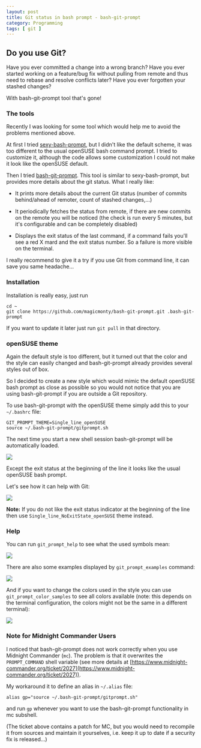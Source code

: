 ```yaml
---
layout: post
title: Git status in bash prompt - bash-git-prompt
category: Programming
tags: [ git ]
---
```


## Do you use Git?

Have you ever committed a change into a wrong branch? Have you ever started
working on a feature/bug fix without pulling from remote and thus need to rebase
and resolve conflicts later? Have you ever forgotten your stashed changes?

With bash-git-prompt tool that's gone!

### The tools

Recently I was looking for some tool which would help me to avoid the problems
mentioned above.

At first I tried
[sexy-bash-prompt](https://github.com/twolfson/sexy-bash-prompt), but I didn't
like the default scheme, it was too different to the usual openSUSE bash command
prompt. I tried to customize it, although the code allows some customization I
could not make it look like the openSUSE default.

Then I tried [bash-git-prompt](https://github.com/magicmonty/bash-git-prompt).
This tool is similar to sexy-bash-prompt, but provides more details about the
git status. What I really like:

* It prints more details about the current Git status (number of commits
  behind/ahead of remoter, count of stashed changes,...)

* It periodically fetches the status from remote, if there are new commits on
  the remote you will be noticed (the check is run every 5 minutes, but it's
  configurable and can be completely disabled)

* Displays the exit status of the last command, if a command fails you'll see
  a red X mard and the exit status number. So a failure is more visible on the
  terminal.

I really recommend to give it a try if you use Git from command line, it can
save you same headache...

### Installation

Installation is really easy, just run

```shell
cd ~
git clone https://github.com/magicmonty/bash-git-prompt.git .bash-git-prompt 
```

If you want to update it later just run `git pull` in that directory.

### openSUSE theme

 Again the default style is too different, but it turned out that the color
and the style can easily changed and bash-git-prompt already provides several
styles out of box.

So I decided to create a new style which would mimic the default openSUSE
bash prompt as close as possible so you would not notice that you are using
bash-git-prompt if you are outside a Git repository.

To use bash-git-prompt with the openSUSE theme simply add this to your
`~/.bashrc` file:

```shell
GIT_PROMPT_THEME=Single_line_openSUSE
source ~/.bash-git-prompt/gitprompt.sh
```

The next time you start a new shell session bash-git-prompt will be
automatically loaded.

![](http://2.bp.blogspot.com/-JJ5QXeM1tLo/VNiEn6GfhvI/AAAAAAAAM5Y/EWtT54I6ob4/s1600/bash-git-prompt1.png)

Except the exit status at the beginning of the line it looks like the usual
openSUSE bash prompt.

Let's see how it can help with Git:

![](http://4.bp.blogspot.com/-w3AezCWkDjg/VNiEn9U_rpI/AAAAAAAAM5c/6g_3G7Wpsps/s1600/bash-git-prompt2.png)

**Note:** If you do not like the exit status indicator at the beginning of
the line then use `Single_line_NoExitState_openSUSE` theme instead.

### Help

 You can run `git_prompt_help` to see what the used symbols mean:

![](http://4.bp.blogspot.com/-glFm5LppDkU/VNiGfwp_RdI/AAAAAAAAM5s/ycHGP0VHylA/s1600/bash-git-prompt3.png)

There are also some examples displayed by `git_prompt_examples` command:

![](http://4.bp.blogspot.com/-BY0UwxypFxo/VNiGf_1bmXI/AAAAAAAAM50/92aht7tO-zc/s1600/bash-git-prompt4.png)

And if you want to change the colors used in the style you can use
`git_prompt_color_samples` to see all colors available (note: this depends on
the terminal configuration, the colors might not be the same in a different
terminal):

![](http://1.bp.blogspot.com/-Uk1BbidtLtI/VNiGf_iyaCI/AAAAAAAAM5w/90H4Jcx_YgA/s1600/bash-git-prompt5.png)

### Note for Midnight Commander Users

I noticed that bash-git-prompt does not work correctly when you use Midnight
Commander (`mc`). The problem is that it overwrites the `PROMPT_COMMAND` shell
variable (see more details at [https://www.midnight-commander.org/ticket/2027](https://www.midnight-commander.org/ticket/2027)).

My workaround it to define an alias in `~/.alias` file:

```shell
alias gp="source ~/.bash-git-prompt/gitprompt.sh" 
```

and run `gp` whenever you want to use the bash-git-prompt functionality in
mc subshell.

(The ticket above contains a patch for MC, but you would need to recompile
it from sources and maintain it yourselves, i.e. keep it up to date if a
security fix is released...)